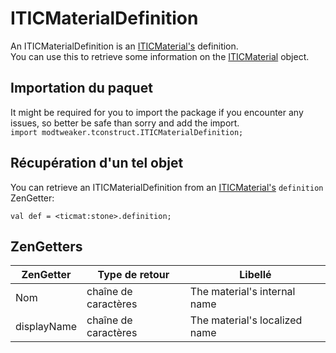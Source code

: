 # ITICMaterialDefinition

An ITICMaterialDefinition is an [ITICMaterial's](/Mods/Modtweaker/TConstruct/Materials/ITICMaterial/) definition.  
You can use this to retrieve some information on the [ITICMaterial](/Mods/Modtweaker/TConstruct/Materials/ITICMaterial/) object.

## Importation du paquet

It might be required for you to import the package if you encounter any issues, so better be safe than sorry and add the import.  
`import modtweaker.tconstruct.ITICMaterialDefinition;`

## Récupération d'un tel objet

You can retrieve an ITICMaterialDefinition from an [ITICMaterial's](/Mods/Modtweaker/TConstruct/Materials/ITICMaterial/) `definition` ZenGetter:

```zenscript
val def = <ticmat:stone>.definition;
```

## ZenGetters

| ZenGetter   | Type de retour       | Libellé                       |
| ----------- | -------------------- | ----------------------------- |
| Nom         | chaîne de caractères | The material's internal name  |
| displayName | chaîne de caractères | The material's localized name |